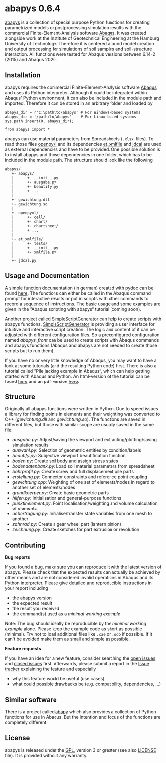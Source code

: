 
abapys 0.6.4
============

[abapys](https://github.com/d-zo/abapys) is a collection of special purpose Python functions 
for creating parametrized models or postprocessing simulation results with
the commercial Finite-Element-Analysis software
[Abaqus](https://www.3ds.com/products-services/simulia/products/abaqus/ "SIMULIA Abaqus").
It was created alongside work at the Institute of Geotechnical Engineering
at the Hamburg University of Technology.
Therefore it is centered around model creation and output processing for simulations of
soil samples and soil-structure interaction.
All functions were tested for Abaqus versions between 6.14-2 (2015) and Abaqus 2020.



Installation
------------

abapys requires the commercial Finite-Element-Analysis software
[Abaqus](https://www.3ds.com/products-services/simulia/products/abaqus/ "SIMULIA Abaqus")
and uses its Python interpreter.
Although it could be integrated within Abaqus' Python environment,
it can also be included in the module path and imported.
Therefore it can be stored in an arbitrary folder and loaded by

```
abapys_dir = r'C:\path\to\abapys' # For Windows-based systems
abapys_dir = '/path/to/abapys'    # For Linux-based systems
sys.path.insert(0, abapys_dir);

from abapys import *
```

abapys can use material parameters from Spreadsheets (`.xlsx`-files).
To read those files [openpyxl](https://openpyxl.readthedocs.io)
and its dependencies [et_xmlfile](https://pypi.org/project/et_xmlfile/)
and [jdcal](https://github.com/phn/jdcal) are used as external dependencies
and have to be provided.
One possible solution is to install abapys and those dependencies in one folder,
which has to be included in the module path. The structure should look like the following

```
abapys/
   +- abapys/
   |      +- __init__.py
   |      +- ausgabe.py
   |      +- beautify.py
   |      + ...
   |
   +- gewichtung.dll
   +- gewichtung.so
   |
   +- openpyxl/
   |      +- cell/
   |      +- chart/
   |      +- chartsheet/
   |      + ...
   |
   +- et_xmlfile/
   |      +- tests/
   |      +- __init__.py
   |      +- xmlfile.py
   |
   +- jdcal.py
```



Usage and Documentation
-----------------------

A simple function documentation (in german) created with pydoc can be found
[here](https://d-zo.github.io/abapys/abapys.html "abapys documentation").
The functions can either be called in the Abaqus command prompt for interactive results or
put in scripts with other commands to record a sequence of instructions.
The basic usage and some examples are given in the ”Abaqus scripting with abapys“ tutorial (coming soon).
<!--A html-version of the tutorial can be found
[here](https://d-zo.github.io/abapys/abaqusscripting.html "Abaqus scripting with abapys [html]")
and a pdf-version
[here](https://d-zo.github.io/abapys/abaqusscripting.pdf "Abaqus scripting with abapys [pdf]").-->

Another project called [SimpleScriptGenerator](https://github.com/d-zo/SimpleScriptGenerator)
can help to create scripts with abapys functions.
[SimpleScriptGenerator](https://github.com/d-zo/SimpleScriptGenerator) is providing
a user interface for intuitive and interactive script creation.
The logic and content of it can be adjusted with different configuration files.
So a preconfigured configuration named _abapys_front_ can be used
to create scripts with Abaqus commands and abapys functions
(Abaqus and abapys are not needed to create those scripts but to run them).

If you have no or very little knowledge of Abaqus,
you may want to have a look at some tutorials (and the resulting Python code) first.
There is also a tutorial called ”Pile jacking example in Abaqus“,
which can help getting started with Abaqus and Python.
An html-version of the tutorial can be found
[here](https://d-zo.github.io/abapys/pilejackingexample.html "Pile jacking example in Abaqus [html]")
and an pdf-version
[here](https://d-zo.github.io/abapys/pilejackingexample.pdf "Pile jacking example in Abaqus [pdf]").



Structure
---------

Originally all abapys functions were written in Python.
Due to speed issues a library for finding points in elements and their weighting
was converted to C++ (_gewichtung.dll_ and _gewichtung.so_).
The functions are saved in different files,
but those with similar scope are usually saved in the same file:

 - _ausgabe.py_: Adjust/saving the viewport and extracting/plotting/saving simulation results
 - _auswahl.py_: Selection of geometric entities by condition/labels
 - _beautify.py_: Subjective viewport beautification function
 - _boden.py_: Create soil body and assign stress states
 - _bodendatenbank.py_: Load soil material parameters from spreadsheet
 - _bohrprofil.py_: Create screw and full displacement pile parts
 - _erstellung.py_: Connector constraints and reference point coupling
 - _gewichtung.cpp_: Weighting of one set of elements/nodes in regard to another set of elements/nodes
 - _grundkoerper.py_: Create basic geometric parts
 - _hilfen.py_: Initialisation and general-purpose functions
 - _punktinelement.py_: Point localisation/weighting and volume calculation of elements
 - _uebertragung.py_: Initialise/transfer state variables from one mesh to another
 - _zahnrad.py_: Create a gear wheel part (lantern pinion)
 - _zeichnung.py_: Create sketches for part extrusion or revolution



Contributing
------------

**Bug reports**

If you found a bug, make sure you can reproduce it with the latest version of abapys.
Please check that the expected results can actually be achieved by other means
and are not considered invalid operations in Abaqus and its Python interpreter.
Please give detailed and reproducible instructions in your report including

 - the abapys version
 - the expected result
 - the result you received
 - the command(s) used as a _minimal working example_

Note: The bug should ideally be reproducible by the _minimal working example_ alone.
Please keep the example code as short as possible (minimal).
Try not to load additional files like `.cae` or `.odb` if possible.
If it can't be avoided make them as small and simple as possible.


**Feature requests**

If you have an idea for a new feature, consider searching the
[open issues](https://github.com/d-zo/abapys/issues) and
[closed issues](https://github.com/d-zo/abapys/issues?q=is%3Aissue+is%3Aclosed) first.
Afterwards, please submit a report in the
[Issue tracker](https://github.com/d-zo/abapys/issues) explaining the feature and especially

 - why this feature would be useful (use cases)
 - what could possible drawbacks be (e.g. compatibility, dependencies, ...)



Similar software
----------------

There is a project called [abapy](https://github.com/lcharleux/abapy) which also provides
a collection of Python functions for use in Abaqus.
But the intention and focus of the functions are completely different.



License
-------

abapys is released under the
[GPL](https://www.gnu.org/licenses/gpl-3.0.html "GNU General Public License"),
version 3 or greater (see also [LICENSE](https://github.com/d-zo/abapys/blob/master/LICENSE) file).
It is provided without any warranty.

